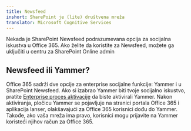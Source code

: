 ```yaml
---
title: Newsfeed
inshort: SharePoint je (lite) društvena mreža
translator: Microsoft Cognitive Services
---
```



Nekada je SharePoint Newsfeed podrazumevana opcija za socijalna iskustva u Office 365. Ako želite da koristite za Newsfeed, možete ga uključiti u centru za SharePoint Online admin

## Newsfeed ili Yammer?
Office 365 sadrži dve opcije za enterprise socijalne funkcije: Yammer i u SharePoint Newsfeed. Ako si izabrao Yammer biti tvoje socijalno iskustvo, pratite [Enterprise proces aktivacije](https://support.office.com/en-us/article/Enterprise-Activation-process-4f924c74-87d2-49d0-a4f6-cba3ce2b0e7c) da biste aktivirali Yammer. Nakon aktiviranja, pločicu Yammer se pojavljuje na stranici portala Office 365 i aplikacija lanser, olakšavajući za Office 365 korisnici dođu do Yammer. Takođe, ako vaša mreža ima pravo, korisnici mogu prijavite na Yammer koristeći njihov račun za Office 365.



